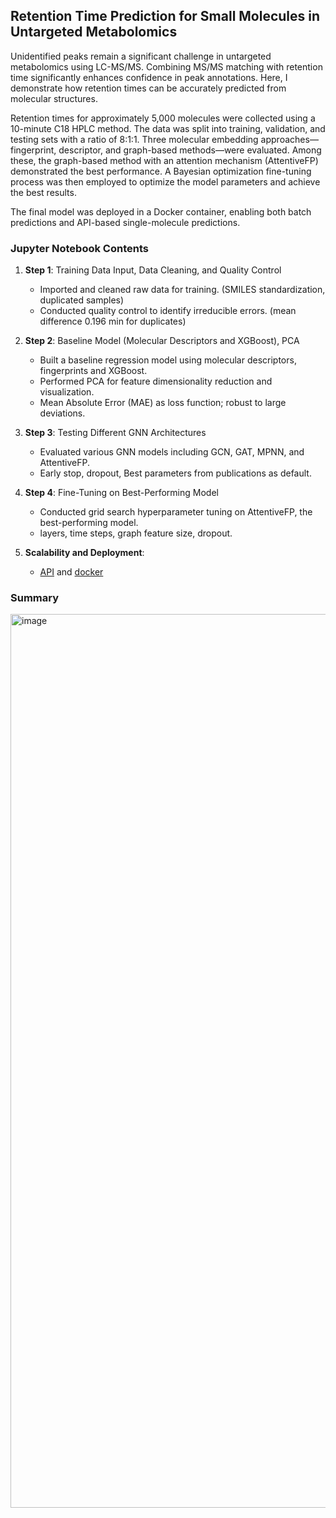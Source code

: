 ## Retention Time Prediction for Small Molecules in Untargeted Metabolomics

Unidentified peaks remain a significant challenge in untargeted metabolomics using LC-MS/MS. Combining MS/MS matching with retention time significantly enhances confidence in peak annotations. Here, I demonstrate how retention times can be accurately predicted from molecular structures.

Retention times for approximately 5,000 molecules were collected using a 10-minute C18 HPLC method. The data was split into training, validation, and testing sets with a ratio of 8:1:1. Three molecular embedding approaches—fingerprint, descriptor, and graph-based methods—were evaluated. Among these, the graph-based method with an attention mechanism (AttentiveFP) demonstrated the best performance. A Bayesian optimization fine-tuning process was then employed to optimize the model parameters and achieve the best results. 

The final model was deployed in a Docker container, enabling both batch predictions and API-based single-molecule predictions.

### Jupyter Notebook Contents

1. **Step 1**: Training Data Input, Data Cleaning, and Quality Control  
   - Imported and cleaned raw data for training. (SMILES standardization, duplicated samples)
   - Conducted quality control to identify irreducible errors. (mean difference 0.196 min for duplicates)

2. **Step 2**: Baseline Model (Molecular Descriptors and XGBoost), PCA  
   - Built a baseline regression model using molecular descriptors, fingerprints and XGBoost.
   - Performed PCA for feature dimensionality reduction and visualization.
   - Mean Absolute Error (MAE) as loss function; robust to large deviations.

3. **Step 3**: Testing Different GNN Architectures  
   - Evaluated various GNN models including GCN, GAT, MPNN, and AttentiveFP.
   - Early stop, dropout, Best parameters from publications as default.

4. **Step 4**: Fine-Tuning on Best-Performing Model  
   - Conducted grid search hyperparameter tuning on AttentiveFP, the best-performing model.
   - layers, time steps, graph feature size, dropout.

5. **Scalability and Deployment**:  
   - [API](./GNN_api) and [docker](./GNN_docker)

### Summary
<img width="1430" alt="image" src="https://user-images.githubusercontent.com/30486093/186263575-c5e24ea6-3182-43e6-b0d0-ef3d106f2c41.png">
